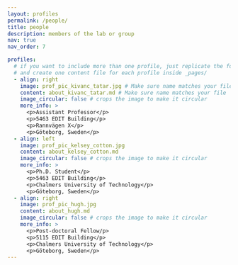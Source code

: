 ```yaml
---
layout: profiles
permalink: /people/
title: people
description: members of the lab or group
nav: true
nav_order: 7

profiles:
  # if you want to include more than one profile, just replicate the following block
  # and create one content file for each profile inside _pages/
  - align: right
    image: prof_pic_kivanc_tatar.jpg # Make sure name matches your file
    content: about_kivanc_tatar.md # Make sure name matches your file
    image_circular: false # crops the image to make it circular
    more_info: >
      <p>Assistant Professor</p>
      <p>5463 EDIT Building</p>
      <p>Rannvägen X</p>
      <p>Göteborg, Sweden</p>
  - align: left
    image: prof_pic_kelsey_cotton.jpg
    content: about_kelsey_cotton.md
    image_circular: false # crops the image to make it circular
    more_info: >
      <p>Ph.D. Student</p>
      <p>5463 EDIT Building</p>
      <p>Chalmers University of Technology</p>
      <p>Göteborg, Sweden</p>
  - align: right
    image: prof_pic_hugh.jpg
    content: about_hugh.md
    image_circular: false # crops the image to make it circular
    more_info: >
      <p>Post-doctoral Fellow/p>
      <p>5115 EDIT Building</p>
      <p>Chalmers University of Technology</p>
      <p>Göteborg, Sweden</p>
---
```

